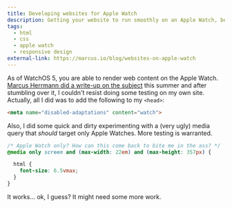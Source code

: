```yaml
---
title: Developing websites for Apple Watch
description: Getting your website to run smoothly on an Apple Watch, because why not?
tags:
  - html
  - css
  - apple watch
  - responsive design
external-link: https://marcus.io/blog/websites-on-apple-watch
---
```


As of WatchOS 5, you are able to render web content on the Apple Watch. [Marcus Herrmann did a write-up on the subject](https://marcus.io/blog/websites-on-apple-watch) this summer and after stumbling over it, I couldn't resist doing some testing on my own site. Actually, all I did was to add the following to my `<head>`:

```html
<meta name="disabled-adaptations" content="watch">
```

Also, I did some quick and dirty experimenting with a (very ugly) media query that _should_ target only Apple Watches. More testing is warranted.

```css
/* Apple Watch only? How can this come back to bite me in the ass? */
@media only screen and (max-width: 22em) and (max-height: 357px) {

  html {
    font-size: 6.5vmax;
  }
}
```

It works… ok, I guess? It might need some more work.